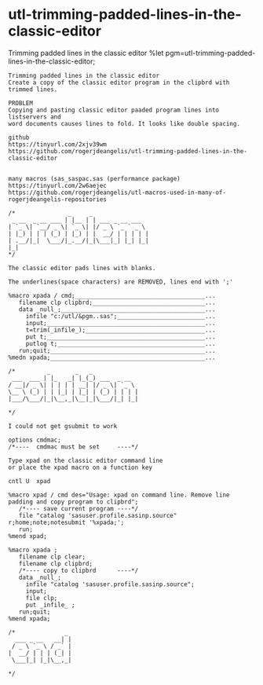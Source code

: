 # utl-trimming-padded-lines-in-the-classic-editor
Trimming padded lines in the classic editor 
    %let pgm=utl-trimming-padded-lines-in-the-classic-editor;

    Trimming padded lines in the classic editor
    Create a copy of the classic editor program in the clipbrd with trimmed lines.

    PROBLEM
    Copying and pasting classic editor paaded program lines into listservers and
    word documents causes lines to fold. It looks like double spacing.

    github
    https://tinyurl.com/2xjv39wm
    https://github.com/rogerjdeangelis/utl-trimming-padded-lines-in-the-classic-editor


    many macros (sas_saspac.sas (performance package)
    https://tinyurl.com/2w6aejec
    https://github.com/rogerjdeangelis/utl-macros-used-in-many-of-rogerjdeangelis-repositories

    /*               _     _
     _ __  _ __ ___ | |__ | | ___ _ __ ___
    | `_ \| `__/ _ \| `_ \| |/ _ \ `_ ` _ \
    | |_) | | | (_) | |_) | |  __/ | | | | |
    | .__/|_|  \___/|_.__/|_|\___|_| |_| |_|
    |_|
    */

    The classic editor pads lines with blanks.

    The underlines(space characters) are REMOVED, lines end with ';'

    %macro xpada / cmd;_____________________________________...
       filename clp clipbrd;________________________________...
       data _null_;_________________________________________...
         infile "c:/utl/&pgm..sas";_________________________...
         input;_____________________________________________...
         t=trim(_infile_);__________________________________...
         put t;_____________________________________________...
         putlog t;__________________________________________...
       run;quit;____________________________________________...
    %medn xpada;____________________________________________...

    /*         _       _   _
     ___  ___ | |_   _| |_(_) ___  _ __
    / __|/ _ \| | | | | __| |/ _ \| `_ \
    \__ \ (_) | | |_| | |_| | (_) | | | |
    |___/\___/|_|\__,_|\__|_|\___/|_| |_|

    */

    I could not get gsubmit to work

    options cmdmac;
    /*----  cmdmac must be set     ----*/

    Type xpad on the classic editor command line
    or place the xpad macro on a function key

    cntl U  xpad

    %macro xpad / cmd des="Usage: xpad on command line. Remove line padding and copy program to clipbrd";
       /*---- save current program ----*/
       file "catalog 'sasuser.profile.sasinp.source" r;home;note;notesubmit '%xpada;';
       run;
    %mend xpad;

    %macro xpada ;
       filename clp clear;
       filename clp clipbrd;
       /*---- copy to clipbrd      ----*/
       data _null_;
         infile "catalog 'sasuser.profile.sasinp.source";
         input;
         file clp;
         put _infile_ ;
       run;quit;
    %mend xpada;

    /*              _
      ___ _ __   __| |
     / _ \ `_ \ / _` |
    |  __/ | | | (_| |
     \___|_| |_|\__,_|

    */
